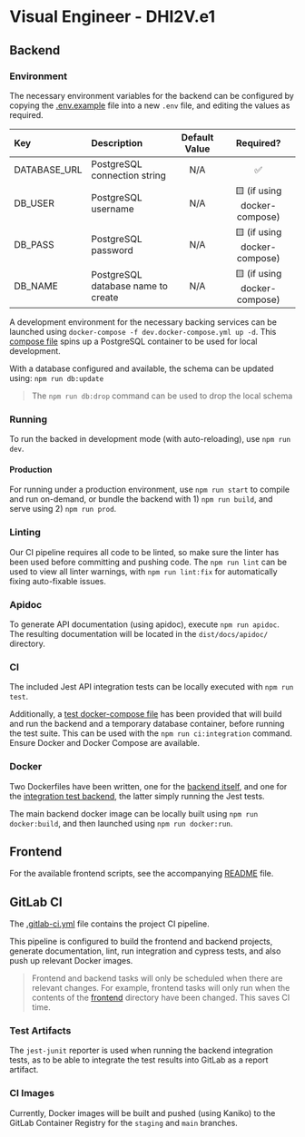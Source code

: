 # Visual Engineer - DHI2V.e1

## Backend

### Environment

The necessary environment variables for the backend can be configured by copying the [.env.example](./backend/.env.example) file into a new `.env` file, and editing the values as required.

| Key          | Description                        | Default Value |          Required?           |
| :----------- | :--------------------------------- | :-----------: | :--------------------------: |
| DATABASE_URL | PostgreSQL connection string       |      N/A      |              ✅              |
| DB_USER      | PostgreSQL username                |      N/A      | 🟨 (if using docker-compose) |
| DB_PASS      | PostgreSQL password                |      N/A      | 🟨 (if using docker-compose) |
| DB_NAME      | PostgreSQL database name to create |      N/A      | 🟨 (if using docker-compose) |

A development environment for the necessary backing services can be launched using `docker-compose -f dev.docker-compose.yml up -d`.
This [compose file](./backend/dev.docker-compose.yml) spins up a PostgreSQL container to be used for local development.

With a database configured and available, the schema can be updated using: `npm run db:update`

> The `npm run db:drop` command can be used to drop the local schema

### Running

To run the backed in development mode (with auto-reloading), use `npm run dev`.

#### Production

For running under a production environment, use `npm run start` to compile and run on-demand, or bundle the backend with 1) `npm run build`, and serve using 2) `npm run prod`.

### Linting

Our CI pipeline requires all code to be linted, so make sure the linter has been used before committing and pushing code.
The `npm run lint` can be used to view all linter warnings, with `npm run lint:fix` for automatically fixing auto-fixable issues.

### Apidoc

To generate API documentation (using apidoc), execute `npm run apidoc`. The resulting documentation will be located in the `dist/docs/apidoc/` directory.

### CI

The included Jest API integration tests can be locally executed with `npm run test`.

Additionally, a [test docker-compose file](./backend/test.docker-compose.yml) has been provided that will build and run the backend and a temporary database container, before running the test suite. This can be used with the `npm run ci:integration` command. Ensure Docker and Docker Compose are available.

### Docker

Two Dockerfiles have been written, one for the [backend itself](./backend/Dockerfile), and one for the [integration test backend](./backend/test.Dockerfile), the latter simply running the Jest tests.

The main backend docker image can be locally built using `npm run docker:build`, and then launched using `npm run docker:run`.

## Frontend

For the available frontend scripts, see the accompanying [README](./frontend/README.md) file.

## GitLab CI

The [.gitlab-ci.yml](./.gitlab-ci-yml) file contains the project CI pipeline.

This pipeline is configured to build the frontend and backend projects, generate documentation, lint, run integration and cypress tests, and also push up relevant Docker images.

> Frontend and backend tasks will only be scheduled when there are relevant changes. For example, frontend tasks will only run when the contents of the [frontend](./frontend/) directory have been changed. This saves CI time.

### Test Artifacts

The `jest-junit` reporter is used when running the backend integration tests, as to be able to integrate the test results into GitLab as a report artifact.

### CI Images

Currently, Docker images will be built and pushed (using Kaniko) to the GitLab Container Registry for the `staging` and `main` branches.
